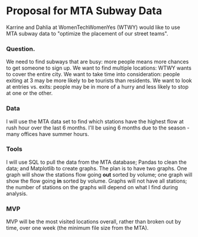 # Proposal for MTA Subway Data

Karrine and Dahlia at WomenTechWomenYes (WTWY) would like to use MTA subway data to "optimize the placement of our street teams". 

### Question.
We need to find subways that are busy: more people means more chances to get someone to sign up. We want to find multiple locations: WTWY wants to cover the entire city. We want to take time into consideration: people exiting at 3 may be more likely to be tourists than residents. We want to look at entries vs. exits: people may be in more of a hurry and less likely to stop at one or the other.

### Data
I will use the MTA data set to find which stations have the highest flow at rush hour over the last 6 months. I'll be using 6 months due to the season - many offices have summer hours. 

### Tools
I will use SQL to pull the data from the MTA database; Pandas to clean the data; and Matplotlib to create graphs. The plan is to have two graphs. One graph will show the stations flow going **out** sorted by volume; one graph will show the flow going **in** sorted by volume. Graphs will not have all stations; the number of stations on the graphs will depend on what I find during analysis. 

### MVP
MVP will be the most visited locations overall, rather than broken out by time, over one week (the minimum file size from the MTA). 
